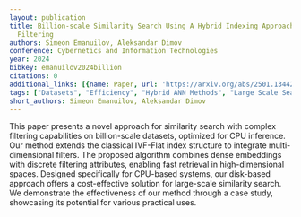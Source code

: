 ```yaml
---
layout: publication
title: Billion-scale Similarity Search Using A Hybrid Indexing Approach With Advanced
  Filtering
authors: Simeon Emanuilov, Aleksandar Dimov
conference: Cybernetics and Information Technologies
year: 2024
bibkey: emanuilov2024billion
citations: 0
additional_links: [{name: Paper, url: 'https://arxiv.org/abs/2501.13442'}]
tags: ["Datasets", "Efficiency", "Hybrid ANN Methods", "Large Scale Search", "Scalability", "Similarity Search", "Vector Indexing"]
short_authors: Simeon Emanuilov, Aleksandar Dimov
---
```

This paper presents a novel approach for similarity search with complex
filtering capabilities on billion-scale datasets, optimized for CPU inference.
Our method extends the classical IVF-Flat index structure to integrate
multi-dimensional filters. The proposed algorithm combines dense embeddings
with discrete filtering attributes, enabling fast retrieval in high-dimensional
spaces. Designed specifically for CPU-based systems, our disk-based approach
offers a cost-effective solution for large-scale similarity search. We
demonstrate the effectiveness of our method through a case study, showcasing
its potential for various practical uses.